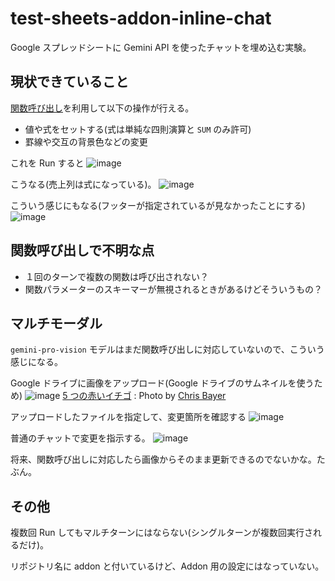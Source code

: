 # test-sheets-addon-inline-chat

Google スプレッドシートに Gemini API を使ったチャットを埋め込む実験。

## 現状できていること

[関数呼び出し](https://ai.google.dev/docs/function_calling?hl=ja)を利用して以下の操作が行える。

- 値や式をセットする(式は単純な四則演算と `SUM` のみ許可)
- 罫線や交互の背景色などの変更

これを Run すると
![image](https://github.com/hankei6km/test-sheets-addon-inline-chat/assets/1386689/15202f2b-25b5-42b1-bcaa-c65eb2e37e5d)

こうなる(売上列は式になっている)。
![image](https://github.com/hankei6km/test-sheets-addon-inline-chat/assets/1386689/b5256514-39ec-4759-beb0-6a24cba7f52c)

こういう感じにもなる(フッターが指定されているが見なかったことにする)
![image](https://github.com/hankei6km/test-sheets-addon-inline-chat/assets/1386689/30d0ed2a-edd4-4cdf-beb8-efc311146f84)

## 関数呼び出しで不明な点

- １回のターンで複数の関数は呼び出されない？
- 関数パラメーターのスキーマーが無視されるときがあるけどそういうもの？

## マルチモーダル

`gemini-pro-vision` モデルはまだ関数呼び出しに対応していないので、こういう感じになる。

Google ドライブに画像をアップロード(Google ドライブのサムネイルを使うため)
![image](https://github.com/hankei6km/test-sheets-addon-inline-chat/assets/1386689/a5eade22-834b-402a-9e47-e3c8c71138b4)
[5 つの赤いイチゴ](https://unsplash.com/ja/%E5%86%99%E7%9C%9F/5%E3%81%A4%E3%81%AE%E8%B5%A4%E3%81%84%E3%82%A4%E3%83%81%E3%82%B4--MUWGuW_yz4) : Photo by [Chris Bayer](https://unsplash.com/ja/@chrisbay101)

アップロードしたファイルを指定して、変更箇所を確認する
![image](https://github.com/hankei6km/test-sheets-addon-inline-chat/assets/1386689/5a6fc943-bedf-42b9-a60b-e86276743317)

普通のチャットで変更を指示する。
![image](https://github.com/hankei6km/test-sheets-addon-inline-chat/assets/1386689/5591fbcc-9d9e-4ace-8bee-6ff94f372505)

将来、関数呼び出しに対応したら画像からそのまま更新できるのでないかな。たぶん。

## その他

複数回 Run してもマルチターンにはならない(シングルターンが複数回実行されるだけ)。

リポジトリ名に addon と付いているけど、Addon 用の設定にはなっていない。
